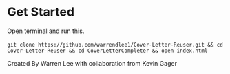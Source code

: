 # Get Started #
Open terminal and run this. </br> </br>
`git clone https://github.com/warrendlee1/Cover-Letter-Reuser.git && cd Cover-Letter-Reuser && cd CoverLetterCompleter && open index.html`

Created By Warren Lee with collaboration from Kevin Gager
